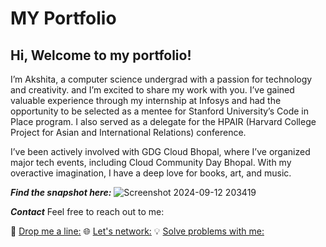 # MY Portfolio

## Hi, Welcome to my portfolio! 
I’m Akshita, a computer science undergrad with a passion for technology and creativity. and I’m excited to share my work with you. I’ve gained valuable experience through my internship at Infosys and had the opportunity to be selected as a mentee for Stanford University’s Code in Place program. I also served as a delegate for the HPAIR (Harvard College Project for Asian and International Relations) conference.

I’ve been actively involved with GDG Cloud Bhopal, where I’ve organized major tech events, including Cloud Community Day Bhopal. With my overactive imagination, I have a deep love for books, art, and music.

***Find the snapshot here:***
![Screenshot 2024-09-12 203419](https://github.com/user-attachments/assets/438d70c1-9184-41f0-ad54-50872d384d6c)

***Contact***
Feel free to reach out to me:

📧 [Drop me a line:](guptakshita210@gmail.com)
🌐 [Let's network:](https://www.linkedin.com/in/gupta-akshitaa/)
💡 [Solve problems with me:](https://leetcode.com/u/akkshiiitaa/)
